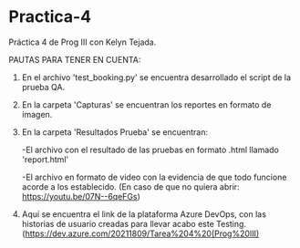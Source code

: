 # Practica-4
Práctica 4 de Prog III con Kelyn Tejada.

PAUTAS PARA TENER EN CUENTA:

1. En el archivo 'test_booking.py' se encuentra desarrollado el script de la prueba QA.

2. En la carpeta 'Capturas' se encuentran los reportes en formato de imagen.

3. En la carpeta 'Resultados Prueba' se encuentran:

    -El archivo con el resultado de las pruebas en formato .html llamado 'report.html'
    
    -El archivo en formato de video con la evidencia de que todo funcione acorde a los establecido.
    (En caso de que no quiera abrir: https://youtu.be/07N--6qeFGs)
    
4. Aquí se encuentra el link de la plataforma Azure DevOps, con las historias de usuario creadas para llevar acabo este Testing. 
(https://dev.azure.com/20211809/Tarea%204%20(Prog%20III)
